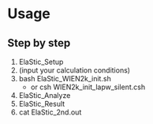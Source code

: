# Usage

## Step by step
1. ElaStic_Setup
2. (input your calculation conditions)
3. bash ElaStic_WIEN2k_init.sh
   - or csh WIEN2k_init_lapw_silent.csh
4. ElaStic_Analyze
5. ElaStic_Result
6. cat ElaStic_2nd.out

